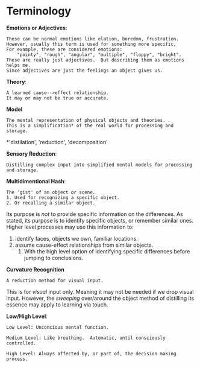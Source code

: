 Terminology
===========

**Emotions or Adjectives**:

    These can be normal emotions like elation, boredom, frustration.
    However, usually this term is used for something more specific,
    For example, these are considered emotions: 
        "pointy", "rough", "angular", "multiple", "floppy", "bright".
    These are really just adjectives.  But describing them as emotions helps me.
    Since adjectives are just the feelings an object gives us.

**Theory**: 

    A learned cause-->effect relationship.
    It may or may not be true or accurate.

**Model**

    The mental representation of physical objects and theories.
    This is a simplification* of the real world for processing and storage.
    
*'distilation', 'reduction', 'decomposition'

**Sensory Reduction**: 

    Distilling complex input into simplified mental models for processing and storage.

**Multidimentional Hash**: 

    The 'gist' of an object or scene.  
    1. Used for recognizing a specific object.  
    2. Or recalling a similar object. 
Its purpose is *not* to provide specific information on the differences.
As stated, its purpose is to identify specific objects, or remember similar ones.
Higher level processes may use this information to:
1. identify faces, objects we own, familiar locations.
2. assume cause-effect relationships from similar objects.
    1. With the high level option of identifying specific differences before jumping to conclusions.
    

**Curvature Recognition**

    A reduction method for visual input. 
    
This is for *visual* input only.  Meaning it may not be needed if we drop visual input.
However, the *sweeping* over/around the object method of distilling its essence may apply to learning via touch.

**Low/High Level**: 
 
    Low Level: Unconcious mental function.

    Medium Level: Like breathing.  Automatic, until consciously controlled.
    
    High Level: Always affected by, or part of, the decision making process.

